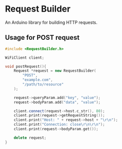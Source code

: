 # Request Builder

An Arduino library for building HTTP requests.

## Usage for POST request

```c++
#include <RequestBuilder.h>

WiFiClient client;

void postRequest(){
    Request *request = new RequestBuilder(
        "POST",
        "example.com",
        "/path/to/resource"
    );

    request->queryParam.add("key", "value");
    request->bodyParam.add("data", "value");

    client.connect(request->host.c_str(), 80);
    client.print(request->getRequestString());
    client.print("Host: " + request->host + "\r\n");
    client.print("Connection: close\r\n\r\n");
    client.print(request->bodyParam.get());

    delete request;
}
```